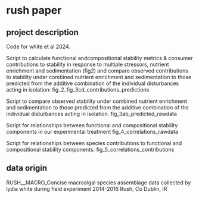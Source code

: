 # rush paper

## project description

Code for white et al 2024. 

Script to calculate functional andcompositional stability metrics & consumer contributions to stability in response to multiple stressors, nutrient enrichment and sedimentation (fig2) and compare observed contributions to stability under combined nutrient enrichment and sedimentation to those predicted from the additive combination of the individual disturbances acting in isolation:
fig_2_fig_3cd_contributions_predictions

Script to compare observed stability under combined nutrient enrichment and sedimentation to those predicted from the additive combination of the individual disturbances acting in isolation. 
fig_3ab_predicted_rawdata

Script for relationships between functional and compositional stability components in our experimental treatment
fig_4_correlations_rawdata

Script for relationships between species contributions to functional and compositional stability components. 
fig_5_correlations_contributions

## data origin

RUSH__MACRO_Concise 
macroalgal species assemblage data collected by lydia white during field experiment 2014-2016 Rush, Co Dublin, IR

